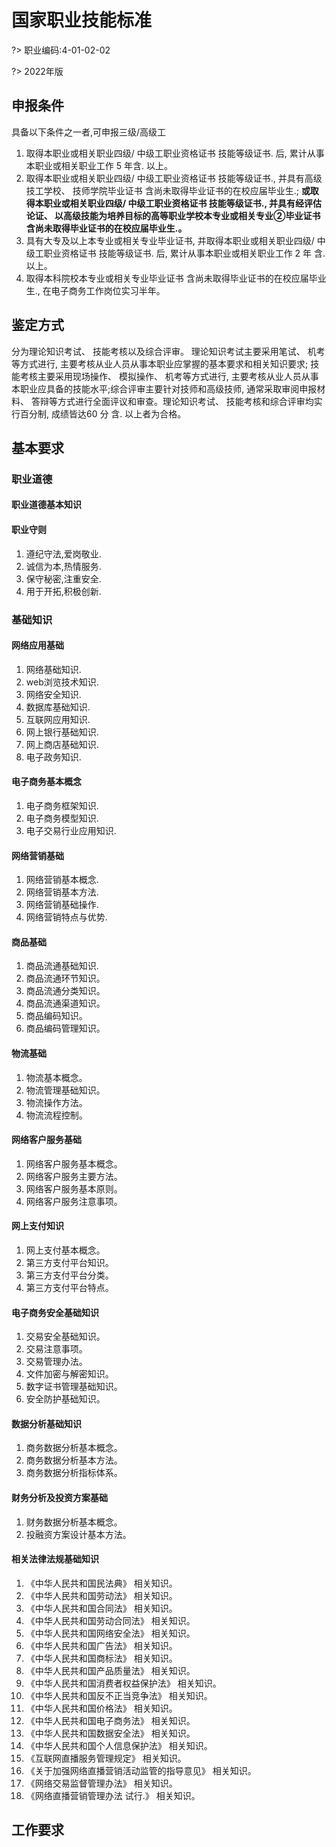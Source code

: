 # 国家职业技能标准
?> 职业编码:4-01-02-02

?> 2022年版

## 申报条件
具备以下条件之一者,可申报三级/高级工
1. 取得本职业或相关职业四级/ 中级工职业资格证书 技能等级证书. 后, 累计从事本职业或相关职业工作 5 年含. 以上。
2. 取得本职业或相关职业四级/ 中级工职业资格证书 技能等级证书., 并具有高级技工学校、 技师学院毕业证书 含尚未取得毕业证书的在校应届毕业生.; **或取得本职业或相关职业四级/ 中级工职业资格证书 技能等级证书., 并具有经评估论证、 以高级技能为培养目标的高等职业学校本专业或相关专业②毕业证书 含尚未取得毕业证书的在校应届毕业生.。**
3. 具有大专及以上本专业或相关专业毕业证书, 并取得本职业或相关职业四级/ 中级工职业资格证书 技能等级证书. 后, 累计从事本职业或相关职业工作 2 年 含. 以上。
4. 取得本科院校本专业或相关专业毕业证书 含尚未取得毕业证书的在校应届毕业生., 在电子商务工作岗位实习半年。

## 鉴定方式
分为理论知识考试、 技能考核以及综合评审。 理论知识考试主要采用笔试、 机考等方式进行, 主要考核从业人员从事本职业应掌握的基本要求和相关知识要求; 技能考核主要采用现场操作、 模拟操作、 机考等方式进行, 主要考核从业人员从事本职业应具备的技能水平;综合评审主要针对技师和高级技师, 通常采取审阅申报材料、 答辩等方式进行全面评议和审查。理论知识考试、 技能考核和综合评审均实行百分制, 成绩皆达60 分 含. 以上者为合格。

## 基本要求
### 职业道德
#### 职业道德基本知识
#### 职业守则
   1. 遵纪守法,爱岗敬业.
   2. 诚信为本,热情服务.
   3. 保守秘密,注重安全.
   4. 用于开拓,积极创新.

### 基础知识
#### 网络应用基础
1. 网络基础知识.
2. web浏览技术知识.
3. 网络安全知识.
4. 数据库基础知识.
5. 互联网应用知识.
6. 网上银行基础知识.
7. 网上商店基础知识.
8. 电子政务知识.

#### 电子商务基本概念
1. 电子商务框架知识.
2. 电子商务模型知识.
3. 电子交易行业应用知识.

#### 网络营销基础
1. 网络营销基本概念.
2. 网络营销基本方法.
3. 网络营销基础操作.
4. 网络营销特点与优势.

#### 商品基础
1. 商品流通基础知识.
2. 商品流通环节知识。
3. 商品流通分类知识。
4. 商品流通渠道知识。
5. 商品编码知识。
6. 商品编码管理知识。

#### 物流基础
1. 物流基本概念。
2. 物流管理基础知识。
3. 物流操作方法。
4. 物流流程控制。

#### 网络客户服务基础
1. 网络客户服务基本概念。
2. 网络客户服务主要方法。
3. 网络客户服务基本原则。
4. 网络客户服务注意事项。

#### 网上支付知识
1. 网上支付基本概念。
2. 第三方支付平台知识。
3. 第三方支付平台分类。
4. 第三方支付平台特点。

#### 电子商务安全基础知识
1. 交易安全基础知识。
2. 交易注意事项。
3. 交易管理办法。
4. 文件加密与解密知识。
5. 数字证书管理基础知识。
6. 安全防护基础知识。

#### 数据分析基础知识
1. 商务数据分析基本概念。
2. 商务数据分析基本方法。
3. 商务数据分析指标体系。

#### 财务分析及投资方案基础
1. 财务数据分析基本概念。
2. 投融资方案设计基本方法。

#### 相关法律法规基础知识
1. 《中华人民共和国民法典》 相关知识。
2. 《中华人民共和国劳动法》 相关知识。
3. 《中华人民共和国合同法》 相关知识。
4. 《中华人民共和国劳动合同法》 相关知识。
5. 《中华人民共和国网络安全法》 相关知识。
6. 《中华人民共和国广告法》 相关知识。
7. 《中华人民共和国商标法》 相关知识。
8. 《中华人民共和国产品质量法》 相关知识。
9. 《中华人民共和国消费者权益保护法》 相关知识。
10. 《中华人民共和国反不正当竞争法》 相关知识。
11. 《中华人民共和国价格法》 相关知识。
12. 《中华人民共和国电子商务法》 相关知识。
13. 《中华人民共和国数据安全法》 相关知识。
14. 《中华人民共和国个人信息保护法》 相关知识。
15. 《互联网直播服务管理规定》 相关知识。
16. 《关于加强网络直播营销活动监管的指导意见》 相关知识。
17. 《网络交易监督管理办法》 相关知识。
18. 《网络直播营销管理办法 试行.》 相关知识。

## 工作要求
